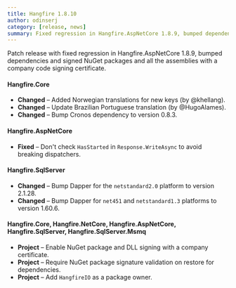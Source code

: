 ```yaml
---
title: Hangfire 1.8.10
author: odinserj
category: [release, news]
summary: Fixed regression in Hangfire.AspNetCore 1.8.9, bumped dependencies and signed NuGet packages and DLL assemblies with a company code signing certificate.
---
```


Patch release with fixed regression in Hangfire.AspNetCore 1.8.9, bumped dependencies and signed NuGet packages and all the assemblies with a company code signing certificate.

#### Hangfire.Core

* **Changed** – Added Norwegian translations for new keys (by @khellang).
* **Changed** – Update Brazilian Portuguese translation (by @HugoAlames).
* **Changed** – Bump Cronos dependency to version 0.8.3.

#### Hangfire.AspNetCore

* **Fixed** – Don't check `HasStarted` in `Response.WriteAsync` to avoid breaking dispatchers.

#### Hangfire.SqlServer

* **Changed** – Bump Dapper for the `netstandard2.0` platform to version 2.1.28.
* **Changed** – Bump Dapper for `net451` and `netstandard1.3` platforms to version 1.60.6.

#### Hangfire.Core, Hangfire.NetCore, Hangfire.AspNetCore, Hangfire.SqlServer, Hangfire.SqlServer.Msmq

* **Project** – Enable NuGet package and DLL signing with a company certificate.
* **Project** – Require NuGet package signature validation on restore for dependencies.
* **Project** – Add `HangfireIO` as a package owner.
